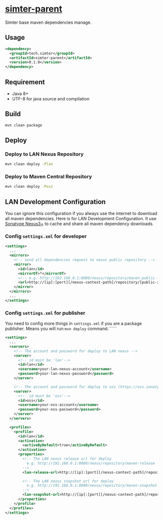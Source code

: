 # [simter-parent](https://github.com/simter/simter-parent)

Simter base maven dependencies manage.

## Usage

```xml
<dependency>
  <groupId>tech.simter</groupId>
  <artifactId>simter-parent</artifactId>
  <version>0.1.0</version>
</dependency>
```
## Requirement

- Java 8+
- UTF-8 for java source and compilation

## Build

```bash
mvn clean package
```

## Deploy

### Deploy to LAN Nexus Repository

```bash
mvn clean deploy -Plan
```

### Deploy to Maven Central Repository

```bash
mvn clean deploy -Poss
```

## LAN Development Configuration 

You can ignore this configuration if you always use the internet to download all maven dependencies.
Here is for LAN Development Configuration. It use [Sonatype Nexus3+] to cache and share all maven dependency downloads.

### Config `settings.xml` for developer

```xml
<settings>
  ...
  <mirrors>
    <!-- send all dependencies request to nexus public repository -->
    <mirror>
      <id>lan</id>
      <mirrorOf>*</mirrorOf>
      <!-- e.g. http://192.168.0.1:8080/nexus/repository/maven-public -->
      <url>http://[ip]:[port][/nexus-context-path]/repository/[public-repository-name]</url>
    </mirror>
  </mirrors>
  ...
</settings>
```

### Config `settings.xml` for publisher

You need to config more things in `settings.xml` if you are a package publisher. 
Means you will run `mvn deploy` command.``````

```xml
<settings>
  ...
  <servers>
    <!-- The account and password for deploy to LAN nexus -->
    <server>
      <!-- id must be 'lan'-->
      <id>lan</id>
      <username>your-lan-nexus-account</username>
      <password>your-lan-nexus-password</password>
    </server>

    <!-- The account and password for deploy to oss (https://oss.sonatype.org) -->
    <server>
      <!-- id must be 'oss'-->
      <id>oss</id>
      <username>your-oss-account</username>
      <password>your-oss-password</password>
    </server>
  </servers>

  <profiles>
    <profile>
      <id>lan</id>
      <activation>
        <activeByDefault>true</activeByDefault>
      </activation>
      <properties>
        <!-- The LAN nexus release url for deploy
          e.g. http://192.168.0.1:8080/nexus/repository/maven-release
        -->
        <lan-release-url>http://[ip]:[port][/nexus-context-path]/repository/[release-repository-name]</lan-release-url>

        <!-- The LAN nexus snapshot url for deploy
          e.g. http://192.168.0.1:8080/nexus/repository/maven-snapshot
        -->
        <lan-snapshot-url>http://[ip]:[port][/nexus-context-path]/repository/[snapshot-repository-name]</lan-snapshot-url>
      </properties>
    </profile>
  </profiles>
</settings>
```

[Sonatype Nexus3+]: http://www.sonatype.org/nexus